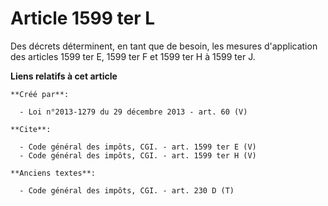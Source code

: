 # Article 1599 ter L

Des décrets déterminent, en tant que de besoin, les mesures d'application des articles 1599 ter E, 1599 ter F et 1599 ter H à
1599 ter J.

**Liens relatifs à cet article**

	**Créé par**:

	  - Loi n°2013-1279 du 29 décembre 2013 - art. 60 (V)

	**Cite**:

	  - Code général des impôts, CGI. - art. 1599 ter E (V)
	  - Code général des impôts, CGI. - art. 1599 ter H (V)

	**Anciens textes**:

	  - Code général des impôts, CGI. - art. 230 D (T)

